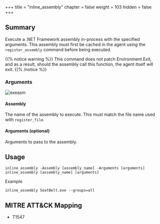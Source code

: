 +++
title = "inline_assembly"
chapter = false
weight = 103
hidden = false
+++

## Summary

Execute a .NET Framework assembly in-process with the specified arguments. This assembly must first be cached in the agent using the `register_assembly` command before being executed.

{{% notice warning %}}
This command does not patch Environment.Exit, and as a result, should the assembly call this function, the agent itself will exit.
{{% /notice %}}

### Arguments

![exeasm](../images/inline_assembly.png)

#### Assembly
The name of the assembly to execute. This must match the file name used with `register_file`. 

#### Arguments (optional)
Arguments to pass to the assembly.

## Usage
```
inline_assembly -Assembly [assembly_name] -Arguments [arguments]
inline_assembly [assembly_name] [arguments]
```

Example
```
inline_assembly SeatBelt.exe --groups=all
```


## MITRE ATT&CK Mapping

- T1547
